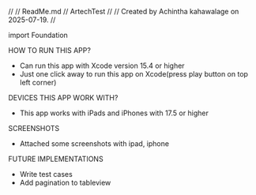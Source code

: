 //
//  ReadMe.md
//  ArtechTest
//
//  Created by Achintha kahawalage on 2025-07-19.
//

import Foundation

HOW TO RUN THIS APP?

* Can run this app with Xcode version 15.4 or higher
* Just one click away to run this app on Xcode(press play button on top left corner)

DEVICES THIS APP WORK WITH?

* This app works with iPads and iPhones with 17.5 or higher 


SCREENSHOTS

 * Attached some screenshots with ipad, iphone

FUTURE IMPLEMENTATIONS

* Write test cases
* Add pagination to tableview 


